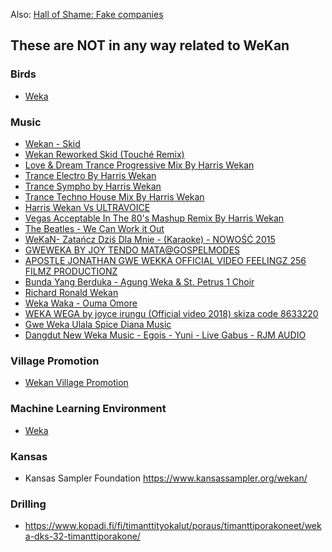 Also: [Hall of Shame: Fake companies](https://github.com/wekan/wekan/wiki/Hall-of-Shame)

## These are NOT in any way related to WeKan

### Birds
- [Weka](https://en.wikipedia.org/wiki/Weka)

### Music
- [Wekan - Skid](https://www.youtube.com/watch?v=XkqabSLgfxQ)
- [Wekan Reworked Skid (Touché Remix)](https://www.youtube.com/watch?v=SAOfzuwOtHg)
- [Love & Dream Trance Progressive Mix By Harris Wekan](https://www.youtube.com/watch?v=iUgerssvY5U)
- [Trance Electro By Harris Wekan](https://www.youtube.com/watch?v=uop8DwsC7W0)
- [Trance Sympho by Harris Wekan](https://www.youtube.com/watch?v=4ajJae6vO6Y)
- [Trance Techno House Mix By Harris Wekan](https://www.youtube.com/watch?v=YEfye_IJLXM)
- [Harris Wekan Vs ULTRAVOICE](https://www.youtube.com/watch?v=-NEnLzH-DTY)
- [Vegas Acceptable In The 80's Mashup Remix By Harris Wekan](https://www.youtube.com/watch?v=_wiMZ0U0uIY)
- [The Beatles - We Can Work it Out](https://www.youtube.com/watch?v=Qyclqo_AV2M)
- [WeKaN- Zatańcz Dziś Dla Mnie - (Karaoke) - NOWOŚĆ 2015](https://www.youtube.com/watch?v=JrhDvcF8tBo)
- [GWEWEKA BY JOY TENDO MATA@GOSPELMODES](https://www.youtube.com/watch?v=ak-6NC-2AJ8)
- [APOSTLE JONATHAN GWE WEKKA OFFICIAL VIDEO FEELINGZ 256 FILMZ PRODUCTIONZ](https://www.youtube.com/watch?v=oJhwgUIsfX0)
- [Bunda Yang Berduka - Agung Weka & St. Petrus 1 Choir](https://www.youtube.com/watch?v=yEtVcdj5D50)
- [Richard Ronald Wekan](https://www.youtube.com/channel/UCL_DFLxVEby7MkuyTQ7W0hg)
- [Weka Waka - Ouma Omore](https://www.youtube.com/watch?v=3FXPmRs6rDM)
- [WEKA WEGA by joyce irungu (Official video 2018) skiza code 8633220](https://www.youtube.com/watch?v=YpIuFASiK5M)
- [Gwe Weka Ulala Spice Diana Music](https://www.youtube.com/watch?v=-t2udMMsqJo)
- [Dangdut New Weka Music - Egois - Yuni - Live Gabus - RJM AUDIO](https://www.youtube.com/watch?v=leRfhAcYqHE)

### Village Promotion
- [Wekan Village Promotion](https://www.youtube.com/watch?v=buXuTRTysN4)

### Machine Learning Environment
- [Weka](https://en.wikipedia.org/wiki/Weka_(machine_learning))

### Kansas
- Kansas Sampler Foundation https://www.kansassampler.org/wekan/

### Drilling
- https://www.kopadi.fi/fi/timanttityokalut/poraus/timanttiporakoneet/weka-dks-32-timanttiporakone/
